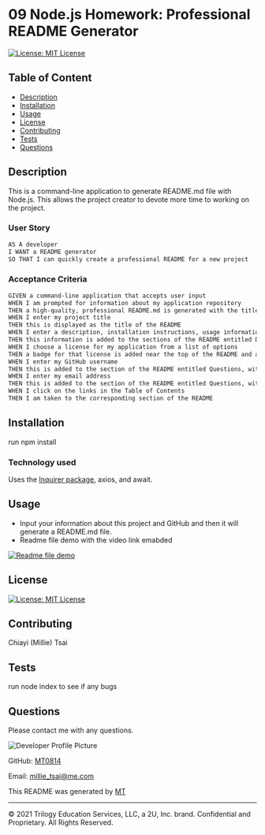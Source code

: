 # 09 Node.js Homework: Professional README Generator

[![License: MIT License](https://img.shields.io/badge/License-MIT%20License-yellow.svg)](https://www.gnu.org/licenses/MIT%20License)

## Table of Content

- [Description](#description)
- [Installation](#installation)
- [Usage](#usage)
- [License](#license)
- [Contributing](#contributing)
- [Tests](#tests)
- [Questions](#questions)

## Description

This is a command-line application to generate README.md file with Node.js. This allows the project creator to devote more time to working on the project.

### User Story

```md
AS A developer
I WANT a README generator
SO THAT I can quickly create a professional README for a new project
```

### Acceptance Criteria

```md
GIVEN a command-line application that accepts user input
WHEN I am prompted for information about my application repository
THEN a high-quality, professional README.md is generated with the title of my project and sections entitled Description, Table of Contents, Installation, Usage, License, Contributing, Tests, and Questions
WHEN I enter my project title
THEN this is displayed as the title of the README
WHEN I enter a description, installation instructions, usage information, contribution guidelines, and test instructions
THEN this information is added to the sections of the README entitled Description, Installation, Usage, Contributing, and Tests
WHEN I choose a license for my application from a list of options
THEN a badge for that license is added near the top of the README and a notice is added to the section of the README entitled License that explains which license the application is covered under
WHEN I enter my GitHub username
THEN this is added to the section of the README entitled Questions, with a link to my GitHub profile
WHEN I enter my email address
THEN this is added to the section of the README entitled Questions, with instructions on how to reach me with additional questions
WHEN I click on the links in the Table of Contents
THEN I am taken to the corresponding section of the README
```

## Installation

run npm install

### Technology used

Uses the [Inquirer package](https://www.npmjs.com/package/inquirer), axios, and await.

## Usage

- Input your information about this project and GitHub and then it will generate a README.md file.
- Readme file demo with the video link emabded

[![Readme file demo](./assets/readme-video.gif)](https://watch.screencastify.com/v/pc5KSX1mh6xOZriYHHwC)

## License

[![License: MIT License](https://img.shields.io/badge/License-MIT%20License-yellow.svg)](https://www.gnu.org/licenses/MIT%20License)

## Contributing

Chiayi (Millie) Tsai

## Tests

run node index to see if any bugs

## Questions

Please contact me with any questions.

![Developer Profile Picture](https://avatars.githubusercontent.com/u/67602690?v=4)

GitHub: [MT0814](https://github.com/MT0814)

Email: millie_tsai@me.com

This README was generated by [MT](https://github.com/MT0814/Week9-Pro-README-Generator)

---

© 2021 Trilogy Education Services, LLC, a 2U, Inc. brand. Confidential and Proprietary. All Rights Reserved.
